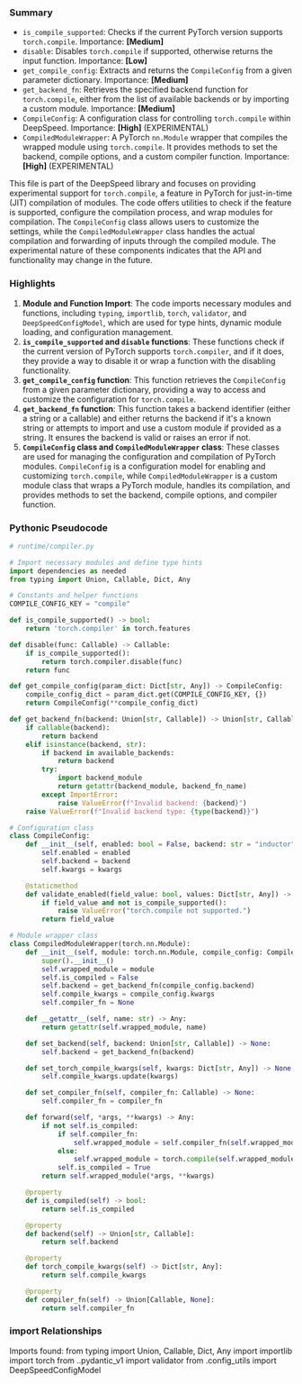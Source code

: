 

### Summary



* `is_compile_supported`: Checks if the current PyTorch version supports `torch.compile`. Importance: **[Medium]**
* `disable`: Disables `torch.compile` if supported, otherwise returns the input function. Importance: **[Low]**
* `get_compile_config`: Extracts and returns the `CompileConfig` from a given parameter dictionary. Importance: **[Medium]**
* `get_backend_fn`: Retrieves the specified backend function for `torch.compile`, either from the list of available backends or by importing a custom module. Importance: **[Medium]**
* `CompileConfig`: A configuration class for controlling `torch.compile` within DeepSpeed. Importance: **[High]** (EXPERIMENTAL)
* `CompiledModuleWrapper`: A PyTorch `nn.Module` wrapper that compiles the wrapped module using `torch.compile`. It provides methods to set the backend, compile options, and a custom compiler function. Importance: **[High]** (EXPERIMENTAL)

This file is part of the DeepSpeed library and focuses on providing experimental support for `torch.compile`, a feature in PyTorch for just-in-time (JIT) compilation of modules. The code offers utilities to check if the feature is supported, configure the compilation process, and wrap modules for compilation. The `CompileConfig` class allows users to customize the settings, while the `CompiledModuleWrapper` class handles the actual compilation and forwarding of inputs through the compiled module. The experimental nature of these components indicates that the API and functionality may change in the future.

### Highlights



1. **Module and Function Import**: The code imports necessary modules and functions, including `typing`, `importlib`, `torch`, `validator`, and `DeepSpeedConfigModel`, which are used for type hints, dynamic module loading, and configuration management.
2. **`is_compile_supported` and `disable` functions**: These functions check if the current version of PyTorch supports `torch.compiler`, and if it does, they provide a way to disable it or wrap a function with the disabling functionality.
3. **`get_compile_config` function**: This function retrieves the `CompileConfig` from a given parameter dictionary, providing a way to access and customize the configuration for `torch.compile`.
4. **`get_backend_fn` function**: This function takes a backend identifier (either a string or a callable) and either returns the backend if it's a known string or attempts to import and use a custom module if provided as a string. It ensures the backend is valid or raises an error if not.
5. **`CompileConfig` class and `CompiledModuleWrapper` class**: These classes are used for managing the configuration and compilation of PyTorch modules. `CompileConfig` is a configuration model for enabling and customizing `torch.compile`, while `CompiledModuleWrapper` is a custom module class that wraps a PyTorch module, handles its compilation, and provides methods to set the backend, compile options, and compiler function.

### Pythonic Pseudocode

```python
# runtime/compiler.py

# Import necessary modules and define type hints
import dependencies as needed
from typing import Union, Callable, Dict, Any

# Constants and helper functions
COMPILE_CONFIG_KEY = "compile"

def is_compile_supported() -> bool:
    return 'torch.compiler' in torch.features

def disable(func: Callable) -> Callable:
    if is_compile_supported():
        return torch.compiler.disable(func)
    return func

def get_compile_config(param_dict: Dict[str, Any]) -> CompileConfig:
    compile_config_dict = param_dict.get(COMPILE_CONFIG_KEY, {})
    return CompileConfig(**compile_config_dict)

def get_backend_fn(backend: Union[str, Callable]) -> Union[str, Callable]:
    if callable(backend):
        return backend
    elif isinstance(backend, str):
        if backend in available_backends:
            return backend
        try:
            import backend_module
            return getattr(backend_module, backend_fn_name)
        except ImportError:
            raise ValueError(f"Invalid backend: {backend}")
    raise ValueError(f"Invalid backend type: {type(backend)}")

# Configuration class
class CompileConfig:
    def __init__(self, enabled: bool = False, backend: str = "inductor", kwargs: Dict[str, Any] = {}):
        self.enabled = enabled
        self.backend = backend
        self.kwargs = kwargs

    @staticmethod
    def validate_enabled(field_value: bool, values: Dict[str, Any]) -> bool:
        if field_value and not is_compile_supported():
            raise ValueError("torch.compile not supported.")
        return field_value

# Module wrapper class
class CompiledModuleWrapper(torch.nn.Module):
    def __init__(self, module: torch.nn.Module, compile_config: CompileConfig = None):
        super().__init__()
        self.wrapped_module = module
        self.is_compiled = False
        self.backend = get_backend_fn(compile_config.backend)
        self.compile_kwargs = compile_config.kwargs
        self.compiler_fn = None

    def __getattr__(self, name: str) -> Any:
        return getattr(self.wrapped_module, name)

    def set_backend(self, backend: Union[str, Callable]) -> None:
        self.backend = get_backend_fn(backend)

    def set_torch_compile_kwargs(self, kwargs: Dict[str, Any]) -> None:
        self.compile_kwargs.update(kwargs)

    def set_compiler_fn(self, compiler_fn: Callable) -> None:
        self.compiler_fn = compiler_fn

    def forward(self, *args, **kwargs) -> Any:
        if not self.is_compiled:
            if self.compiler_fn:
                self.wrapped_module = self.compiler_fn(self.wrapped_module)
            else:
                self.wrapped_module = torch.compile(self.wrapped_module, backend=self.backend, **self.compile_kwargs)
            self.is_compiled = True
        return self.wrapped_module(*args, **kwargs)

    @property
    def is_compiled(self) -> bool:
        return self.is_compiled

    @property
    def backend(self) -> Union[str, Callable]:
        return self.backend

    @property
    def torch_compile_kwargs(self) -> Dict[str, Any]:
        return self.compile_kwargs

    @property
    def compiler_fn(self) -> Union[Callable, None]:
        return self.compiler_fn
```


### import Relationships

Imports found:
from typing import Union, Callable, Dict, Any
import importlib
import torch
from ..pydantic_v1 import validator
from .config_utils import DeepSpeedConfigModel
